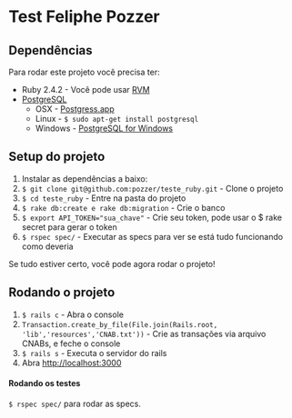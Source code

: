 # Test Feliphe Pozzer

## Dependências

Para rodar este projeto você precisa ter:

* Ruby 2.4.2 - Você pode usar [RVM](http://rvm.io)
* [PostgreSQL](http://www.postgresql.org/)
  * OSX - [Postgress.app](http://postgresapp.com/)
  * Linux - `$ sudo apt-get install postgresql`
  * Windows - [PostgreSQL for Windows](http://www.postgresql.org/download/windows/)

## Setup do projeto

1. Instalar as dependências a baixo:
2. `$ git clone git@github.com:pozzer/teste_ruby.git` - Clone o projeto
3. `$ cd teste_ruby` - Entre na pasta do projeto
4. `$ rake db:create e rake db:migration` - Crie o banco
5. `$ export API_TOKEN="sua_chave"` - Crie seu token, pode usar o $ rake secret para gerar o token
6. `$ rspec spec/` - Executar as specs para ver se está tudo funcionando como deveria

Se tudo estiver certo, você pode agora rodar o projeto!

## Rodando o projeto
1. `$ rails c` - Abra o console
2. `Transaction.create_by_file(File.join(Rails.root, 'lib','resources','CNAB.txt'))` - Crie as transações via arquivo CNABs, e feche o console
4. `$ rails s` - Executa o servidor do rails
5. Abra [http://localhost:3000](http://localhost:3000)

#### Rodando os testes

`$ rspec spec/` para rodar as specs.
